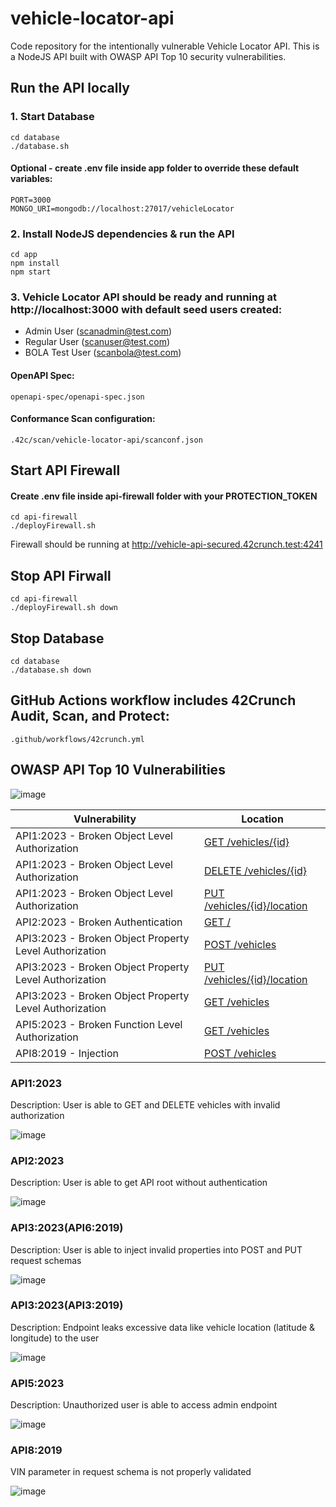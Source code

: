 # vehicle-locator-api
Code repository for the intentionally vulnerable Vehicle Locator API. This is a NodeJS API built with OWASP API Top 10 security vulnerabilities.

## Run the API locally

### 1. Start Database
```
cd database
./database.sh
```

#### Optional - create .env file inside app folder to override these default variables:
```
PORT=3000
MONGO_URI=mongodb://localhost:27017/vehicleLocator
```

### 2. Install NodeJS dependencies & run the API
```
cd app
npm install
npm start
```

### 3. Vehicle Locator API should be ready and running at http://localhost:3000 with default seed users created:
- Admin User (scanadmin@test.com)
- Regular User (scanuser@test.com)
- BOLA Test User (scanbola@test.com)

#### OpenAPI Spec:
```
openapi-spec/openapi-spec.json
```

#### Conformance Scan configuration:
```
.42c/scan/vehicle-locator-api/scanconf.json
```

## Start API Firewall
#### Create .env file inside api-firewall folder with your PROTECTION_TOKEN

```
cd api-firewall
./deployFirewall.sh
```

Firewall should be running at http://vehicle-api-secured.42crunch.test:4241

## Stop API Firwall
```
cd api-firewall
./deployFirewall.sh down
```

## Stop Database
```
cd database
./database.sh down
```

## GitHub Actions workflow includes 42Crunch Audit, Scan, and Protect:
```
.github/workflows/42crunch.yml
```

## OWASP API Top 10 Vulnerabilities

![image](https://github.com/user-attachments/assets/1149d806-6418-4af4-96c2-e04f832010a1)

| Vulnerability                                           | Location                                   |
| ------------------------------------------------------- | ------------------------------------------ |
| API1:2023 - Broken Object Level Authorization           | [GET /vehicles/{id}](#api12023)            |
| API1:2023 - Broken Object Level Authorization           | [DELETE /vehicles/{id}](#api12023)         |
| API1:2023 - Broken Object Level Authorization           | [PUT /vehicles/{id}/location](#api12023)   |
| API2:2023 - Broken Authentication                       | [GET /](#api22023)                         |
| API3:2023 - Broken Object Property Level Authorization  | [POST /vehicles](#api32023api62019)        |
| API3:2023 - Broken Object Property Level Authorization  | [PUT /vehicles/{id}/location](#api32023api62019)|
| API3:2023 - Broken Object Property Level Authorization  | [GET /vehicles](#api32023api32019)         |
| API5:2023 - Broken Function Level Authorization         | [GET /vehicles](#api52023)                 |
| API8:2019 - Injection                                   | [POST /vehicles](#api82019)                |

### API1:2023
Description: User is able to GET and DELETE vehicles with invalid authorization

![image](https://github.com/user-attachments/assets/9f4f0786-f519-4aa9-937c-24910f235476)

### API2:2023
Description: User is able to get API root without authentication

![image](https://github.com/user-attachments/assets/934ae725-6065-43f4-bd1d-82df576b9470)

### API3:2023(API6:2019)
Description: User is able to inject invalid properties into POST and PUT request schemas

![image](https://github.com/user-attachments/assets/c867542f-0e01-41ac-929a-887f10d120fa)

### API3:2023(API3:2019)
Description: Endpoint leaks excessive data like vehicle location (latitude & longitude) to the user

![image](https://github.com/user-attachments/assets/27af7e30-c440-4edd-9dd4-25d307e3f015)

### API5:2023
Description: Unauthorized user is able to access admin endpoint

![image](https://github.com/user-attachments/assets/079324e8-432c-462d-87fb-742298b3addb)

### API8:2019
VIN parameter in request schema is not properly validated

![image](https://github.com/user-attachments/assets/ee9f19dc-d89f-4723-ace3-cc4169253aa2)

